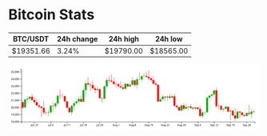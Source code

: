 # Bitcoin Stats

BTC/USDT|24h change|24h high|24h low|
|---|---|---|---|
|$19351.66|3.24%|$19790.00|$18565.00|

<img src="./chart.svg">
